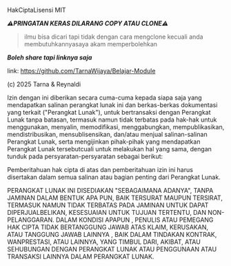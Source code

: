 HakCiptaLisensi MIT

***⚠️PRINGATAN KERAS DILARANG COPY ATAU CLONE⚠️***

> ilmu bisa dicari tapi tidak dengan cara mengclone kecuali anda membutuhkannyasaya akam memperbolehkan

***Boleh share tapi linknya saja***

link: https://github.com/TarnaWijaya/Belajar-Module

(c) 2025 Tarna & Reynaldi

Izin dengan ini diberikan secara cuma-cuma kepada siapa saja yang mendapatkan salinan
perangkat lunak ini dan berkas-berkas dokumentasi yang terkait ("Perangkat Lunak"), untuk bertransaksi
dengan Perangkat Lunak tanpa batasan, termasuk namun tidak terbatas pada hak-hak
untuk menggunakan, menyalin, memodifikasi, menggabungkan, mempublikasikan, mendistribusikan, mensublisensikan, dan/atau menjual
salinan-salinan Perangkat Lunak, serta mengijinkan pihak-pihak yang mendapatkan
Perangkat Lunak tersebutcuali
untuk melakukan hal yang sama, dengan tunduk pada persyaratan-persyaratan sebagai berikut:

Pemberitahuan hak cipta di atas dan pemberitahuan izin ini harus disertakan dalam semua
salinan atau bagian penting dari Perangkat Lunak.

PERANGKAT LUNAK INI DISEDIAKAN "SEBAGAIMANA ADANYA", TANPA JAMINAN DALAM BENTUK APA PUN, BAIK TERSURAT MAUPUN
TERSIRAT, TERMASUK NAMUN TIDAK TERBATAS PADA JAMINAN UNTUK DAPAT DIPERJUALBELIKAN,
KESESUAIAN UNTUK TUJUAN TERTENTU, DAN NON-PELANGGARAN. DALAM KONDISI APAPUN
, PENULIS ATAU PEMEGANG HAK CIPTA TIDAK BERTANGGUNG JAWAB ATAS KLAIM, KERUSAKAN, ATAU TANGGUNG JAWAB LAINNYA
, BAIK DALAM TINDAKAN KONTRAK, WANPRESTASI, ATAU LAINNYA, YANG TIMBUL DARI,
AKIBAT, ATAU SEHUBUNGAN DENGAN PERANGKAT LUNAK ATAU PENGGUNAAN ATAU TRANSAKSI LAINNYA DALAM
PERANGKAT LUNAK.
